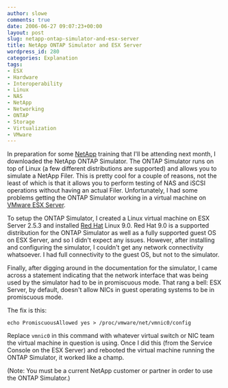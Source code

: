 ```yaml
---
author: slowe
comments: true
date: 2006-06-27 09:07:23+00:00
layout: post
slug: netapp-ontap-simulator-and-esx-server
title: NetApp ONTAP Simulator and ESX Server
wordpress_id: 280
categories: Explanation
tags:
- ESX
- Hardware
- Interoperability
- Linux
- NAS
- NetApp
- Networking
- ONTAP
- Storage
- Virtualization
- VMware
---
```


In preparation for some [NetApp](http://www.netapp.com/) training that I'll be attending next month, I downloaded the NetApp ONTAP Simulator. The ONTAP Simulator runs on top of Linux (a few different distributions are supported) and allows you to simulate a NetApp Filer. This is pretty cool for a couple of reasons, not the least of which is that it allows you to perform testing of NAS and iSCSI operations without having an actual Filer. Unfortunately, I had some problems getting the ONTAP Simulator working in a virtual machine on [VMware ESX Server](http://www.vmware.com/products/esx/).

To setup the ONTAP Simulator, I created a Linux virtual machine on ESX Server 2.5.3 and installed [Red Hat](http://www.redhat.com/) Linux 9.0. Red Hat 9.0 is a supported distribution for the ONTAP Simulator as well as a fully supported guest OS on ESX Server, and so I didn't expect any issues. However, after installing and configuring the simulator, I couldn't get any network connectivity whatsoever. I had full connectivity to the guest OS, but not to the simulator.

Finally, after digging around in the documentation for the simulator, I came across a statement indicating that the network interface that was being used by the simulator had to be in promiscuous mode. That rang a bell: ESX Server, by default, doesn't allow NICs in guest operating systems to be in promiscuous mode.

The fix is this:

	echo PromiscuousAllowed yes > /proc/vmware/net/vmnic0/config

Replace `vmnic0` in this command with whatever virtual switch or NIC team the virtual machine in question is using. Once I did this (from the Service Console on the ESX Server) and rebooted the virtual machine running the ONTAP Simulator, it worked like a champ.

(Note: You must be a current NetApp customer or partner in order to use the ONTAP Simulator.)
